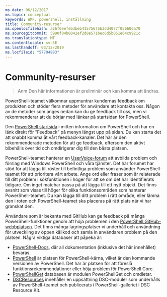 ```yaml
---
ms.date: 06/12/2017
ms.topic: conceptual
keywords: WMF, powershell, inställning
title: Community-resurser
ms.openlocfilehash: a26f6eefeb3beb41575675b3dd4077f056606a70
ms.sourcegitcommit: 5990f04b8042ef2d8e571bec6d5b051e64c9921c
ms.translationtype: MT
ms.contentlocale: sv-SE
ms.lasthandoff: 03/12/2019
ms.locfileid: "57794883"
---
```

# <a name="community-resources"></a>Community-resurser
> Anm Den här informationen är preliminär och kan komma att ändras.

PowerShell-teamet välkomnar uppmuntrar kundernas feedback om produkten och stöder flera metoder för användare att kontakta oss.
Någon av de metoder som anges nedan kan du ge feedback till oss, men vi rekommenderar att du börjar med länkar på startsidan för PowerShell.

Den [PowerShell startsida](https://microsoft.com/powershell) i mitten information om PowerShell och har en länk direkt för ”Feedback” på menyn längst upp på sidan.
Du kan starta det att snabbt komma åt vårt feedback-kanaler.
Det här är den rekommenderade metoden för att ge feedback, eftersom den aktivt bibehålls över tid och omdirigerar dig till den bästa platsen.

PowerShell-teamet hanterar en [UserVoice-forum](https://windowsserver.uservoice.com/forums/301869-powershell/) att avbilda problem och förslag med Windows PowerShell och våra tjänster.
Det här forumet har stöd för att lägga till röster till befintliga problem som använder PowerShell-teamet för att prioritera vårt arbete.
Ange ord eller fraser som är relaterade till ditt problem i sökfunktionen i höger för att se om det har identifierats tidigare.
Om inget matchar passa på att lägga till ett nytt objekt.
Det finns avsnitt som visas till höger för olika funktionsområden som hanterar PowerShell-teamet.
Du kan lägga till ditt problem i rätt område, eller lämna den i roten och PowerShell-teamet ska placeras på rätt plats när vi har granskat den.

Användare som är bekanta med GitHub kan ge feedback på många PowerShell-funktioner genom att höja problemen i den [PowerShell GitHub-webbplatsen](https://github.com/powershell).
Det finns många lagringsplatser vi underhåll och användning för utveckling av öppen källkod och samla in användaren problem på den platsen.
Några viktiga databaser att påpeka är:

* [PowerShell-Docs](https://github.com/PowerShell/powershell-docs), där all dokumentation (inklusive det här innehållet) bevaras.
* [PowerShell](https://github.com/PowerShell/powershell) är platsen för PowerShell-kärna, vilket är den kommande versionen av PowerShell.
Det här är platsen för att föreslå funktionsrekommendationer eller höja problem för PowerShell Core.
* [PowerShellGet](https://github.com/PowerShell/powershellget) databasen är modulen PowerShellGet och cmdletar.
* [DSCResources](https://github.com/PowerShell/DscResources) innehåller en uppsättning DSC-moduler som underhålls av PowerShell-teamet och publicerats i PowerShell-galleriet i DSC Resource Kit.
